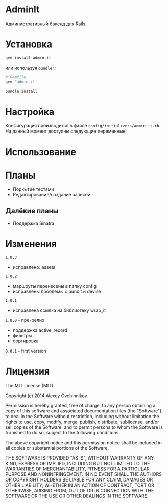 # AdminIt

Административный бэкенд для Rails.

# Установка

```sh
gem install admin_it
```

или используя `bundler`:

```ruby
# Gemfile
gem 'admin_it'
```

```sh
bundle install
```

# Настройка

Конфигурация производится в файле `config/initializers/admin_it.rb`. На данный момент доступны следующие переменные:


# Использование

# Планы

* Поркытие тестами
* Редактирование/создание записей

## Далёкие планы

* Поддержка Sinatra

# Изменения

`1.0.3`

* исправлено: assets

`1.0.2`

* маршруты перенесены в папку config
* исправлены проблемы с pundit и devise

`1.0.1`

* исправлена ссылка на библиотеку wrap_it

`1.0.0` - пре-релиз

* поддержка active_record
* фильтры
* сортировка

`0.0.1` - first version

# Лицензия

The MIT License (MIT)

Copyright (c) 2014 Alexey Ovchinnikov

Permission is hereby granted, free of charge, to any person obtaining a copy
of this software and associated documentation files (the "Software"), to deal
in the Software without restriction, including without limitation the rights
to use, copy, modify, merge, publish, distribute, sublicense, and/or sell
copies of the Software, and to permit persons to whom the Software is
furnished to do so, subject to the following conditions:

The above copyright notice and this permission notice shall be included in
all copies or substantial portions of the Software.

THE SOFTWARE IS PROVIDED "AS IS", WITHOUT WARRANTY OF ANY KIND, EXPRESS OR
IMPLIED, INCLUDING BUT NOT LIMITED TO THE WARRANTIES OF MERCHANTABILITY,
FITNESS FOR A PARTICULAR PURPOSE AND NONINFRINGEMENT. IN NO EVENT SHALL THE
AUTHORS OR COPYRIGHT HOLDERS BE LIABLE FOR ANY CLAIM, DAMAGES OR OTHER
LIABILITY, WHETHER IN AN ACTION OF CONTRACT, TORT OR OTHERWISE, ARISING FROM,
OUT OF OR IN CONNECTION WITH THE SOFTWARE OR THE USE OR OTHER DEALINGS IN
THE SOFTWARE.
